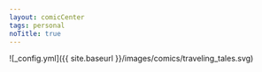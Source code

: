 ```yaml
---
layout: comicCenter
tags: personal
noTitle: true
---
```


![_config.yml]({{ site.baseurl }}/images/comics/traveling_tales.svg)
